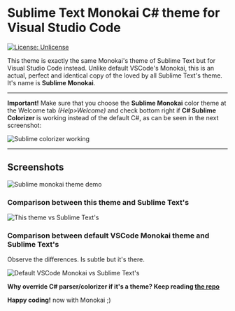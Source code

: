 # Sublime Text Monokai C# theme for Visual Studio Code
[![License: Unlicense](https://img.shields.io/badge/license-Unlicense-blue.svg)](http://unlicense.org/)

This theme is exactly the same Monokai's theme of Sublime Text but for Visual Studio Code instead. Unlike default VSCode's Monokai, this is an actual, perfect and identical copy of the loved by all Sublime Text's theme. It's name is **Sublime Monokai**.

---

**Important!** Make sure that you choose the **Sublime Monokai** color theme at the Welcome tab *(Help>Welcome)* and check bottom right if **C# Sublime Colorizer** is working instead of the default C#, as can be seen in the next screenshot:

![Sublime colorizer working](/screenshots/sublime-colorizer-working.png?raw=true "Sublime colorizer working")

---

## Screenshots
![Sublime monokai theme demo](/screenshots/sublime-monokai-demo.png?raw=true "Sublime monokai theme demo")
### Comparison between this theme and Sublime Text's
![This theme vs Sublime Text's](/screenshots/sublime-monokai-vs-sublime-text.png?raw=true "This theme vs Sublime Text's")
### Comparison between default VSCode Monokai theme and Sublime Text's
Observe the differences. Is subtle but it's there.

![Default VSCode Monokai vs Sublime Text's](/screenshots/default-monokai-vs-sublime-text.png?raw=true "Default VSCode Monokai vs Sublime Text's")

**Why override C# parser/colorizer if it's a theme? Keep reading [the repo](https://github.com/Maximetinu/Sublime-Text-Monokai-theme-for-Visual-Studio-Code)**

**Happy coding!** now with Monokai ;)
